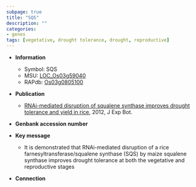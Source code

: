 ```yaml
---
subpage: true
title: "SQS"
description: ""
categories:
- genes
tags: [vegetative, drought tolerance, drought, reproductive]
---
```


* **Information**  
    + Symbol: SQS  
    + MSU: [LOC_Os03g59040](http://rice.plantbiology.msu.edu/cgi-bin/ORF_infopage.cgi?orf=LOC_Os03g59040)  
    + RAPdb: [Os03g0805100](http://rapdb.dna.affrc.go.jp/viewer/gbrowse_details/irgsp1?name=Os03g0805100)  

* **Publication**  
    + [RNAi-mediated disruption of squalene synthase improves drought tolerance and yield in rice](http://www.ncbi.nlm.nih.gov/pubmed?term=RNAi-mediated+disruption+of+squalene+synthase+improves+drought+tolerance+and+yield+in+rice%5BTitle%5D), 2012, J Exp Bot.

* **Genbank accession number**  

* **Key message**  
    + It is demonstrated that RNAi-mediated disruption of a rice farnesyltransferase/squalene synthase (SQS) by maize squalene synthase improves drought tolerance at both the vegetative and reproductive stages

* **Connection**  



